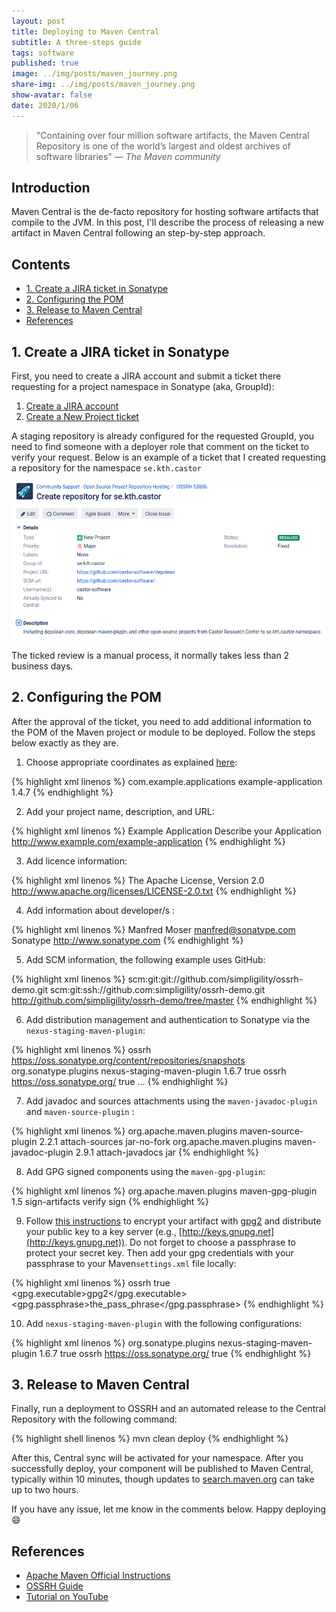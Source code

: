 ```yaml
---
layout: post
title: Deploying to Maven Central
subtitle: A three-steps guide
tags: software
published: true
image: ../img/posts/maven_journey.png
share-img: ../img/posts/maven_journey.png
show-avatar: false
date: 2020/1/06
---
```


> "Containing over four million software artifacts, the Maven Central Repository is one of the world’s largest and oldest archives of software libraries" *― The Maven community*

## Introduction

Maven Central is the de-facto repository for hosting software artifacts that compile to the JVM. In this post, I'll describe the process of releasing a new artifact in Maven Central following an step-by-step approach. 

## Contents

* [1. Create a JIRA ticket in Sonatype](#1-create-a-jira-ticket-in-sonatype)
* [2. Configuring the POM](#2-configuring-the-pom)
* [3. Release to Maven Central](#3-release-to-maven-central)
* [References](#references)

## 1. Create a JIRA ticket in Sonatype

First, you need to create a JIRA account and submit a ticket there requesting for a project namespace in Sonatype (aka, GroupId):

1.  [Create a JIRA account](https://issues.sonatype.org/secure/Signup!default.jspa)
2.  [Create a New Project ticket](https://issues.sonatype.org/secure/CreateIssue.jspa?issuetype=21&pid=10134)

A staging repository is already configured for the requested GroupId, you need to find someone with a deployer role that comment on the ticket to verify your request. Below is an example of a ticket that I created requesting a repository for the namespace `se.kth.castor`

![](../img/posts/sonatype_screeshot.png)

The ticked review is a manual process, it normally takes less than 2 business days.

## 2. Configuring the POM

After the approval of the ticket, you need to add additional information to the POM of the Maven project or module to be deployed. Follow the steps below exactly as they are.

1. Choose appropriate coordinates as explained [here](https://central.sonatype.org/pages/choosing-your-coordinates.html):

{% highlight xml linenos %}
<groupId>com.example.applications</groupId>
<artifactId>example-application</artifactId>
<version>1.4.7</version>
{% endhighlight %}
 
2.  Add your project name, description, and URL:

{% highlight xml linenos %}
<name>Example Application</name>
<description>Describe your Application</description>
<url>http://www.example.com/example-application</url>
{% endhighlight %}

3. Add licence information:

{% highlight xml linenos %}
<licenses>
  <license>
     <name>The Apache License, Version 2.0</name>
    <url>http://www.apache.org/licenses/LICENSE-2.0.txt</url>
  </license>
</licenses>
{% endhighlight %}

4. Add information about developer/s :

{% highlight xml linenos %}
<developers>
  <developer>
    <name>Manfred Moser</name>
    <email>manfred@sonatype.com</email>
    <organization>Sonatype</organization>
    <organizationUrl>http://www.sonatype.com</organizationUrl>
  </developer>
</developers>
{% endhighlight %}

5. Add SCM information, the following example uses GitHub:

{% highlight xml linenos %}
<scm>
  <connection>scm:git:git://github.com/simpligility/ossrh-demo.git</connection>
  <developerConnection>scm:git:ssh://github.com:simpligility/ossrh-demo.git</developerConnection>
  <url>http://github.com/simpligility/ossrh-demo/tree/master</url>
</scm>
{% endhighlight %}
    
6. Add distribution management and authentication to Sonatype via the `nexus-staging-maven-plugin`:

{% highlight xml linenos %}
<distributionManagement>
  <snapshotRepository>
     <id>ossrh</id>
     <url>https://oss.sonatype.org/content/repositories/snapshots</url>
  </snapshotRepository>
</distributionManagement>
<build>
  <plugins>
     <plugin>
       <groupId>org.sonatype.plugins</groupId>
       <artifactId>nexus-staging-maven-plugin</artifactId>
       <version>1.6.7</version>
       <extensions>true</extensions>
       <configuration>
         <serverId>ossrh</serverId>
         <nexusUrl>https://oss.sonatype.org/</nexusUrl>
         <autoReleaseAfterClose>true</autoReleaseAfterClose>
       </configuration>
     </plugin>
     ...
  </plugins>
</build>
{% endhighlight %}
    
 7. Add javadoc and sources attachments using the `maven-javadoc-plugin` and  `maven-source-plugin` :
 
{% highlight xml linenos %}
<build>
  <plugins>
     <plugin>
        <groupId>org.apache.maven.plugins</groupId>
          <artifactId>maven-source-plugin</artifactId>
          <version>2.2.1</version>
          <executions>
            <execution>
              <id>attach-sources</id>
              <goals>
                <goal>jar-no-fork</goal>
              </goals>
            </execution>
          </executions>
        </plugin>
        <plugin>
          <groupId>org.apache.maven.plugins</groupId>
          <artifactId>maven-javadoc-plugin</artifactId>
          <version>2.9.1</version>
          <executions>
            <execution>
              <id>attach-javadocs</id>
              <goals>
                <goal>jar</goal>
              </goals>
            </execution>
          </executions>
     </plugin>
  </plugins>
</build>
{% endhighlight %}

 8. Add GPG signed components using the `maven-gpg-plugin`:
 
{% highlight xml linenos %}
<build>
  <plugins>
     <plugin>
        <groupId>org.apache.maven.plugins</groupId>
        <artifactId>maven-gpg-plugin</artifactId>
        <version>1.5</version>
        <executions>
           <execution>
              <id>sign-artifacts</id>
              <phase>verify</phase>
              <goals>
                <goal>sign</goal>
              </goals>
           </execution>
        </executions>
     </plugin>
  </plugins>
</build>
{% endhighlight %}

9. Follow [this instructions](https://central.sonatype.org/pages/working-with-pgp-signatures.html) to encrypt your artifact with [gpg2](https://linux.die.net/man/1/gpg2) and distribute your public key to a key server (e.g., [http://keys.gnupg.net](http://keys.gnupg.net)). Do not forget to choose a passphrase to protect your secret key. Then add your gpg credentials with your passphrase to your Maven`settings.xml` file locally:

{% highlight xml linenos %}
<settings>
  <profiles>
     <profile>
       <id>ossrh</id>
         <activation>
          <activeByDefault>true</activeByDefault>
          </activation>
          <properties>
            <gpg.executable>gpg2</gpg.executable>
            <gpg.passphrase>the_pass_phrase</gpg.passphrase>
          </properties>
        </profile>
      </profiles>
</settings>
{% endhighlight %}

10. Add `nexus-staging-maven-plugin` with the following configurations:

{% highlight xml linenos %}
<build>
  <plugins>
     <plugin>
        <groupId>org.sonatype.plugins</groupId>
        <artifactId>nexus-staging-maven-plugin</artifactId>
        <version>1.6.7</version>
        <extensions>true</extensions>
        <configuration>
           <serverId>ossrh</serverId>
           <nexusUrl>https://oss.sonatype.org/</nexusUrl>
           <autoReleaseAfterClose>true</autoReleaseAfterClose>
        </configuration>
     </plugin>
  </plugins>
</build>
{% endhighlight %}

## 3. Release to Maven Central

Finally, run a deployment to OSSRH and an automated release to the Central Repository with the following command:


{% highlight shell linenos %}
mvn clean deploy
{% endhighlight %}

After this, Central sync will be activated for your namespace. After you successfully deploy, your component will be published to Maven Central, typically within 10 minutes, though updates to [search.maven.org](https://search.maven.org) can take up to two hours.

If you have any issue, let me know in the comments below. Happy deploying  :smile:

## References

- [Apache Maven Official Instructions](https://maven.apache.org/repository/guide-central-repository-upload.html)
- [OSSRH Guide](https://central.sonatype.org/pages/ossrh-guide.html)
- [Tutorial on YouTube](https://www.youtube.com/watch?v=bxP9IuJbcDQ)